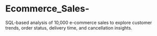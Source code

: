# Ecommerce_Sales-
SQL-based analysis of 10,000 e-commerce sales to explore customer trends, order status, delivery time, and cancellation insights.
